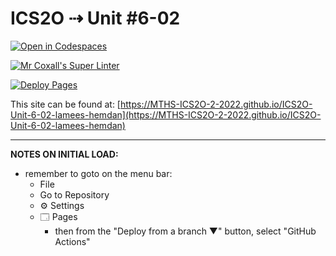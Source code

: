 # ICS2O ⇢ Unit #6-02

[![Open in Codespaces](https://classroom.github.com/assets/launch-codespace-7f7980b617ed060a017424585567c406b6ee15c891e84e1186181d67ecf80aa0.svg)](https://classroom.github.com/open-in-codespaces?assignment_repo_id=11213452)

[![Mr Coxall's Super Linter](https://github.com/MTHS-ICS2O-2-2022/ICS2O-Unit-6-02-lamees-hemdan/workflows/Mr%20Coxall's%20Super%20Linter/badge.svg)](https://github.com/MTHS-ICS2O-2-2022/ICS2O-Unit-6-02-lamees-hemdan/actions)

[![Deploy Pages](https://github.com/MTHS-ICS2O-2-2022/ICS2O-Unit-6-02-lamees-hemdan/workflows/Deploy%20Pages/badge.svg)](https://github.com/MTHS-ICS2O-2-2022/ICS2O-Unit-6-02-lamees-hemdan/actions)

This site can be found at: [https://MTHS-ICS2O-2-2022.github.io/ICS2O-Unit-6-02-lamees-hemdan](https://MTHS-ICS2O-2-2022.github.io/ICS2O-Unit-6-02-lamees-hemdan)

---

**NOTES ON INITIAL LOAD:**
- remember to goto on the menu bar:
  - File
  - Go to Repository
  - ⚙ Settings
  - 🗔 Pages
    - then from the "Deploy from a branch ▼" button, select "GitHub Actions"

